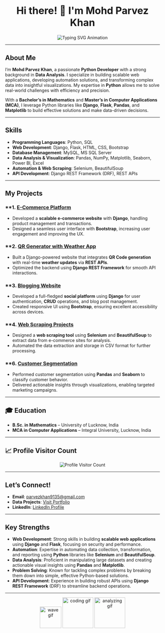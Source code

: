 <h1 align="center" style="font-size: 32px; animation: fadeIn 2s ease;">Hi there! 👋 I'm Mohd Parvez Khan</h1>


<p align="center">
  <img 
    src="https://readme-typing-svg.herokuapp.com?color=F7B801&size=22&center=true&vCenter=true&width=700&lines=Welcome+to+My+Portfolio!;Python+Developer+and+Data+Analyst;Building+Efficient+Python+Solutions;Crafting+Scalable+Web+Applications;Transforming+Data+Into+Actionable+Insights" 
    alt="Typing SVG Animation" 
  />
</p>

---

## About Me

I’m **Mohd Parvez Khan**, a passionate **Python Developer** with a strong background in **Data Analysis**. I specialize in building scalable web applications, developing automation solutions, and transforming complex data into insightful visualizations. My expertise in **Python** allows me to solve real-world challenges with efficiency and precision.

With a **Bachelor’s in Mathematics** and **Master’s in Computer Applications (MCA)**, I leverage Python libraries like **Django**, **Flask**, **Pandas**, and **Matplotlib** to build effective solutions and make data-driven decisions.

---

## Skills

- **Programming Languages**: Python, SQL  
- **Web Development**: Django, Flask, HTML, CSS, Bootstrap  
- **Database Management**: MySQL, MS SQL Server  
- **Data Analysis & Visualization**: Pandas, NumPy, Matplotlib, Seaborn, Power BI, Excel  
- **Automation & Web Scraping**: Selenium, BeautifulSoup  
- **API Development**: Django REST Framework (DRF), REST APIs  

---

## My Projects

### **1. [E-Commerce Platform](https://github.com/parvez-k0/The-Fashion-Matrix-Ecommerce-Website)
- Developed a **scalable e-commerce website** with **Django**, handling product management and transactions.
- Designed a seamless user interface with **Bootstrap**, increasing user engagement and improving the UX.

### **2. [QR Generator with Weather App](https://github.com/parvez-k0/QR_generator-Weather_app)  
- Built a Django-powered website that integrates **QR Code generation** with real-time **weather updates** via **REST APIs**.
- Optimized the backend using **Django REST Framework** for smooth API interactions.

### **3. [Blogging Website](https://github.com/parvez-k0/Blogging-Website) 
- Developed a full-fledged **social platform** using **Django** for user authentication, **CRUD** operations, and blog post management.
- Created responsive UI using **Bootstrap**, ensuring excellent accessibility across devices.

### **4. [Web Scraping Projects](https://github.com/parvez-k0/WebScraping)
- Designed a **web scraping tool** using **Selenium** and **BeautifulSoup** to extract data from e-commerce sites for analysis.
- Automated the data extraction and storage in CSV format for further processing.

### **6. [Customer Segmentation](https://github.com/parvez-k0/Customer-Segmentation)
- Performed customer segmentation using **Pandas** and **Seaborn** to classify customer behavior.
- Delivered actionable insights through visualizations, enabling targeted marketing campaigns.

---


## 🎓 Education

- **B.Sc. in Mathematics** – University of Lucknow, India  
- **MCA in Computer Applications** – Integral University, Lucknow, India  

---

## 📈 Profile Visitor Count
<p align="center">
  <img src="https://profile-counter.glitch.me/{parvez-k0}/count.svg" alt="Profile Visitor Count" />
</p>

---

## Let’s Connect!

- **Email**: [parvezkhan9135@gmail.com](mailto:parvezkhan9135@gmail.com)  
- **Data Projects**: [Visit Portfolio](https://mavenanalytics.io/profile/88f1a370-d0d1-7098-95d0-da5519fe50e4)  
- **LinkedIn**: [LinkedIn Profile](https://www.linkedin.com/in/parvez-khan10)  

---

## Key Strengths

- **Web Development**: Strong skills in building **scalable web applications** using **Django** and **Flask**, focusing on security and performance.  
- **Automation**: Expertise in automating data collection, transformation, and reporting using **Python** libraries like **Selenium** and **BeautifulSoup**.  
- **Data Analysis**: Proficient in manipulating large datasets and creating actionable visual insights using **Pandas** and **Matplotlib**.  
- **Problem Solving**: Known for tackling complex problems by breaking them down into simple, effective Python-based solutions.  
- **API Development**: Experience in building robust APIs using **Django REST Framework** (DRF) to streamline backend operations.

---

<p align="center">
  <img src="https://media.giphy.com/media/hvRJCLFzcasrR4ia7z/giphy.gif" width="70px" alt="wave gif">
  <img src="https://media.giphy.com/media/3oEjI6SIIHBdRxXI40/giphy.gif" width="100px" alt="coding gif">
  <img src="https://media.giphy.com/media/L1R1tvI9svkIWwpVYr/giphy.gif" width="100px" alt="analyzing gif">
</p>
